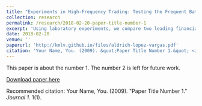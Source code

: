 ```yaml
---
title: "Experiments in High-Frequency Trading: Testing the Frequent Batch Auction"
collection: research
permalink: /research/2018-02-20-paper-title-number-1
excerpt: 'Using laboratory experiments, we compare two leading financial market formats in the presence of high-frequency trading (HFT):  the Continuous Double Auction (CDA), also known as the continuous limit order book, which organizes trade in the majority of equities, futures and currency exchanges around the world; and the Frequent Batch Auction (FBA), which gives equal time priority to orders received within a short batching period. Our evidence suggests that, relative to the CDA, the FBA (1) reduces predatory trading behavior, (2) disincentivizes investment in low-latency messaging technology, and (3) results in lower transaction costs. Further, volatility in minimum spreads and in liquidity is higher in CDA compared to the FBA. Finally, we examine transitory, off-equilibrium behavior. In the CDA, transitory changes in the environment affect market dynamics substantially more than in the FBA.'
date: 2018-02-20
venue: ''
paperurl: 'http://kmlv.github.io/files/aldrich-lopez-vargas.pdf'
citation: 'Your Name, You. (2009). &quot;Paper Title Number 1.&quot; <i>Journal 1</i>. 1(1).'
---
```

This paper is about the number 1. The number 2 is left for future work.

[Download paper here](http://kmlv.github.io/files/aldrich-lopez-vargas.pdf)

Recommended citation: Your Name, You. (2009). "Paper Title Number 1." <i>Journal 1</i>. 1(1).